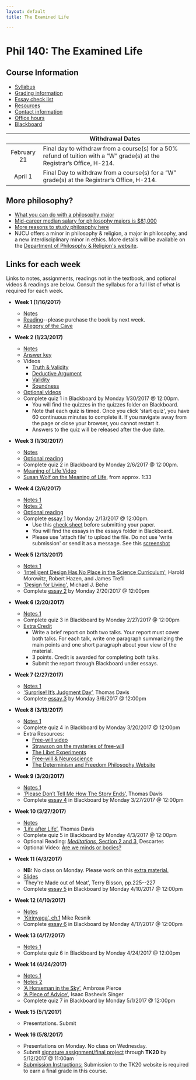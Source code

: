 ```yaml
---
layout: default
title: The Examined Life

---
```


# Phil 140: The Examined Life


## Course Information
+ [Syllabus](Syllabus.pdf)
+ [Grading information](/Teaching/Grading/)
+ [Essay check list](/Teaching/Check)
+ [Resources](/Teaching/Resources/)
+ [Contact information](/Contact)
+ [Office hours](/Contact/Office)
+ [Blackboard](http://blackboard.njcu.edu) 

|         |  Withdrawal Dates   | 
| :-------------: | ------------- | 
| February 21 | Final day to withdraw from a course(s) for a 50% refund of tuition with a “W” grade(s) at the Registrar’s Office, H-214. |
| April 1  | Final Day to withdraw from a course(s) for a “W” grade(s) at the Registrar’s Office, H-214.|


## More philosophy? 

+ [What you can do with a philosophy major](http://whatcanidowiththismajor.com/major/philosophy/)
+ [Mid-career median salary for philosophy majors is $81,000](http://online.wsj.com/public/resources/documents/info-Degrees_that_Pay_you_Back-sort.html)
+ [More reasons to study philosophy here](http://www.njcu.edu/philosophyreligion/why-philosophy)
+ NJCU offers a minor in philosophy & religion, a major in philosophy, and a new interdisciplinary minor in ethics. More details will be available on the [Department of Philosophy & Religion's website](http://www.njcu.edu/department/philosophy-religion).



## Links for each week

Links to notes, assignments, readings not in the textbook, and optional videos & readings are below. Consult the syllabus for a full list of what is required for each week.


+ **Week 1 (1/16/2017)**
	+ [Notes](Intro/Notes/)
	+ [Reading](/Teaching/Examined/Intro/ch1.pdf)--please purchase the book by next week.
	+ [Allegory of the Cave](https://www.youtube.com/watch?v=h55X9LJTAg4)


+ **Week 2 (1/23/2017)**
	+ [Notes](CT/Handout)
	+ [Answer key](CT/Answers) 
	+ Videos
		+ [Truth & Validity](http://www.wi-phi.com/video/truth-and-validity)
		+ [Deductive Argument](http://www.wi-phi.com/video/deductive-arguments)
		+ [Validity](http://www.wi-phi.com/video/validity)
		+ [Soundness](http://www.wi-phi.com/video/soundness)
	+ [Optional videos](http://www.wi-phi.com/videos/Critical-Thinking?page=1)
	+ Complete quiz 1 in Blackboard by Monday 1/30/2017 @ 12:00pm. 
		+ You will find the quizzes in the quizzes folder on Blackboard.
		+ Note that each quiz is timed. Once you click 'start quiz', you have 60 continuous minutes to complete it. If you navigate away from the page or close your browser, you cannot restart it. 
		+ Answers to the quiz will be released after the due date. 
	
+ **Week 3 (1/30/2017)**	
	+ [Notes](Meaning/Handout)
	+ [Optional reading](Meaning/Confession.pdf)
	+ Complete quiz 2 in Blackboard by Monday 2/6/2017 @ 12:00pm. 
	+ [Meaning of Life Video](https://www.youtube.com/watch?v=Ebt0X5ybm9Y&list=PLHSC9mjpRe4rGkvRaVAfkZ-rIrkHtfGVP)
	+ [Susan Wolf on the Meaning of Life](https://www.youtube.com/watch?v=8CfvMaaTp6I), from approx. 1:33
	
+ **Week 4 (2/6/2017)**
	+ [Notes 1](Meaning/Handout2)
	+ [Notes 2](Meaning/Handout3)	
	+ [Optional reading](Meaning/Confession.pdf)
	+ Complete [essay 1](Meaning/SW1) by Monday 2/13/2017 @ 12:00pm. 
		+ Use this [check sheet](/Teaching/Check) before submitting your paper. 
		+ You will find the essays in the essays folder in Blackboard. 
		+ Please use 'attach file' to upload the file. Do not use 'write submission' or send it as a message. See this [screenshot](screenshot.png)

+ **Week 5 (2/13/2017)**
	+ [Notes 1](God/Handout1)
	+ ['Intelligent Design Has No Place in the Science Curriculum',](/Teaching/Examined/God/Intel.pdf) Harold Morowitz, Robert Hazen, and James Trefil
	+ ['Design for Living',](/Teaching/Examined/God/Des.pdf) Michael J. Behe	
	+ Complete [essay 2](God/SW2) by Monday 2/20/2017 @ 12:00pm

+ **Week 6 (2/20/2017)**
	+ [Notes 1](God/Handout2)
	+ Complete quiz 3 in Blackboard by Monday 2/27/2017 @ 12:00pm  
	+ [Extra Credit](/Teaching/Drones.pdf)
		+ Write a brief report on both two talks. Your report must cover both talks. For each talk, write one paragraph  summarizing the main points and one short paragraph about your view of the material. 
		+ 3 points. Credit is awarded for completing both talks.
		+ Submit the report through Blackboard under essays.  

+ **Week 7 (2/27/2017)**
	+ [Notes 1](God/Handout3)
	+ ['Surprise! It’s Judgment Day’,](God/Surprise.pdf) Thomas Davis
	+ Complete [essay 3](God/SW3) by Monday 3/6/2017 @ 12:00pm

+ **Week 8 (3/13/2017)**
	+ [Notes 1](FreeWill/Handout1)
	+ Complete quiz 4 in Blackboard by Monday 3/20/2017 @ 12:00pm
	+ Extra Resources: 
		+ [Free-will video](http://www.wi-phi.com/video/problem-free-will)
		+ [Strawson on the mysteries of free-will](https://www.youtube.com/watch?v=KV5_bHwaUBM&index=8&list=PLMDgR9XqmpVQleFnGdgRZf6RMdqoFrBEu)
		+ [The Libet Experiments](https://www.youtube.com/watch?v=OjCt-L0Ph5o)
		+ [Free-will & Neuroscience](https://www.youtube.com/watch?v=rCM5BFU01YU)
		+ [The Determinism and Freedom Philosophy Website](http://global.oup.com/us/companion.websites/9780190207038/stu_res/ch5/links/)
	
+ **Week 9 (3/20/2017)**
	+ [Notes 1](FreeWill/Handout2)
	+ ['Please Don’t Tell Me How The Story Ends’,](http://creationdemonstration.blogspot.com/2013/03/please-dont-tell-me-how-story-ends.html) Thomas Davis
	+ Complete [essay 4](FreeWill/Essay) in Blackboard by Monday 3/27/2017 @ 12:00pm

+ **Week 10 (3/27/2017)**
	+ [Notes](/Teaching/Mind/Dualism/)
	+ [‘Life after Life’,](Mind/Life.pdf) Thomas Davis
	+ Complete quiz 5 in Blackboard by Monday 4/3/2017 @ 12:00pm
	+ Optional Reading: [*Meditations*, Section 2 and 3,](http://www.earlymoderntexts.com/assets/pdfs/descartes1641.pdf) Descartes
	+ Optional Video: [Are we minds or bodies?](https://www.youtube.com/watch?v=AMTMtWHclKo)

+ **Week 11 (4/3/2017)**
	+ **NB:** No class on Monday. Please work on this [extra material.](Mind/extra) 
	+ [Slides](/Teaching/Mind/Functionalism/body.pdf)
	+ `They're Made out of Meat', Terry Bisson, pp.225--227
	+ Complete [essay 5](Mind/Essay) in Blackboard by Monday 4/10/2017 @ 12:00pm
	
+ **Week 12 (4/10/2017)**
	+ [Notes](Ethics/Handout)
	+ ['Kirinyaga’, ch.1](Ethics/Kirinyaga.pdf) Mike Resnik
	+ Complete [essay 6](Ethics/Essay) in Blackboard by Monday 4/17/2017 @ 12:00pm

+ **Week 13 (4/17/2017)**
	+ [Notes 1](Ethics/Handout2)
	+ Complete quiz 6 in Blackboard by Monday 4/24/2017 @ 12:00pm

+ **Week 14 (4/24/2017)**
	+ [Notes 1](Ethics/Handout3)
	+ [Notes 2](Ethics/Handout4)
	+ [‘A Horseman in the Sky’,](Ethics/Horseman.pdf) Ambrose Pierce
	+ [‘A Piece of Advice’,](Ethics/PieceOfAdvice.pdf) Isaac Bashevis Singer
	+ Complete quiz 7 in Blackboard by Monday 5/1/2017 @ 12:00pm

+ **Week 15 (5/1/2017)**
	+ Presentations. Submit 

+ **Week 16 (5/8/2017)** 
	+ Presentations on Monday. No class on Wednesday. 
	+ Submit [signature assignment/final project](Applied/Essay) through **TK20** by 5/12/2017 @ 11:00am
	+ [Submission Instructions:](Applied/Submission) Submission to the TK20 website is required to earn a final grade in this course.
